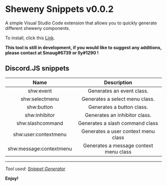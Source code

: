 # Sheweny Snippets v0.0.2

A simple Visual Studio Code extension that allows you to quickly generate different sheweny components.

To install, click this [Link](https://marketplace.visualstudio.com/items?itemName=notryalevy.sheweny-typescript-snippets).

**This tool is still in development, if you would like to suggest any additions, please contact at Smaug#6739 or Ily#1290 !**

## Discord.JS snippets

| Name | Description |
| :---: | :---: |
| shw:event | Generates an event class. |
| shw:selectmenu | Generates a select menu class. |
| shw:button | Generates a button class. |
| shw:inhibitor | Generates an inhibitor class. |
| shw:slashcommand | Generates a slash command class |
| shw:user:contextmenu | Generates a user context menu class |
| shw:message:contextmenu | Generates a message context menu class |

-----
*Tool used: [Snippet Generator](https://snippets-generator.app)*

**Enjoy!**
